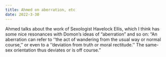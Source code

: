 ```yaml
---
title: Ahmed on aberration, etc
date: 2022-3-30
---
```


Ahmed talks about the work of Sexologist Havelock Ellis, which I think has some nice resonances with Domon’s ideas of “aberration” and so on: “An aberration can refer to ‘‘the act of wandering from the usual way or normal course,’’ or even to a ‘‘deviation from truth or moral rectitude.’’ The same-sex orientation thus deviates or is off course.” 